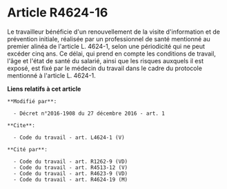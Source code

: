 # Article R4624-16

Le travailleur bénéficie d'un renouvellement de la visite d'information et de prévention initiale, réalisée par un
professionnel de santé mentionné au premier alinéa de l'article L. 4624-1, selon une périodicité qui ne peut excéder cinq
ans. Ce délai, qui prend en compte les conditions de travail, l'âge et l'état de santé du salarié, ainsi que les risques
auxquels il est exposé, est fixé par le médecin du travail dans le cadre du protocole mentionné à l'article L. 4624-1.

**Liens relatifs à cet article**

	**Modifié par**:

	  - Décret n°2016-1908 du 27 décembre 2016 - art. 1

	**Cite**:

	  - Code du travail - art. L4624-1 (V)

	**Cité par**:

	  - Code du travail - art. R1262-9 (VD)
	  - Code du travail - art. R4513-12 (V)
	  - Code du travail - art. R4623-9 (VD)
	  - Code du travail - art. R4624-19 (M)
